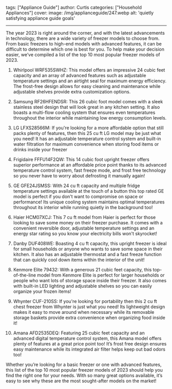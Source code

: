 tags: ["Appliance Guide"]
author: Curtis
categories: ["Household Appliances"]
cover: 
 image: /img/applianceguide/247.webp
 alt: 'quietly satisfying appliance guide goals'

---

The year 2023 is right around the corner, and with the latest advancements in technology, there are a wide variety of freezer models to choose from. From basic freezers to high-end models with advanced features, it can be difficult to determine which one is best for you. To help make your decision easier, we’ve compiled a list of the top 10 most popular freezer models of 2023.

1. Whirlpool WRF535SWHZ: This model offers an impressive 24 cubic feet capacity and an array of advanced features such as adjustable temperature settings and an airtight seal for maximum energy efficiency. The frost-free design allows for easy cleaning and maintenance while adjustable shelves provide extra customization options.

2. Samsung RF26HFENDSR: This 26 cubic foot model comes with a sleek stainless steel design that will look great in any kitchen setting. It also boasts a multi-flow cooling system that ensures even temperatures throughout the interior while maintaining low energy consumption levels. 

3. LG LFXS28566M: If you're looking for a more affordable option that still packs plenty of features, then this 25 cu ft LG model may be just what you need! It has an adjustable temperature control system and built-in water filtration for maximum convenience when storing food items or drinks inside your freezer 

4. Frigidaire FFFU14F2QW: This 14 cubic foot upright freezer offers superior performance at an affordable price point thanks to its advanced temperature control system, fast freeze mode, and frost free technology so you never have to worry about defrosting it manually again! 

5. GE GFE24JSMSS: With 24 cu ft capacity and multiple fridge temperature settings available at the touch of a button this top rated GE model is perfect if you don't want to compromise on space or performance! Its unique cooling system maintains optimal temperatures throughout its interior while running quietly in the background too! 

6. Haier HCM07XCJ: This 7 cu ft model from Haier is perfect for those looking to save some money on their freezer purchase. It comes with a convenient reversible door, adjustable temperature settings and an energy star rating so you know your electricity bills won't skyrocket! 

7. Danby DUF408WE: Boasting 4 cu ft capacity, this upright freezer is ideal for small households or anyone who wants to save some space in their kitchen. It also has an adjustable thermostat and a fast freeze function that can quickly cool down items within the interior of the unit! 

8. Kenmore Elite 79432: With a generous 21 cubic feet capacity, this top-of-the-line model from Kenmore Elite is perfect for larger households or people who want lots of storage space inside their freezer. It also comes with built-in LED lighting and adjustable shelves so you can easily organize your frozen items! 

9. Whynter CUF-210SS: If you're looking for portability then this 2 cu ft chest freezer from Whynter is just what you need! Its lightweight design makes it easy to move around when necessary while its removable storage baskets provide extra convenience when organizing food inside it! 

10. Amana AFD2535DEQ: Featuring 25 cubic feet capacity and an advanced digital temperature control system, this Amana model offers plenty of features at a great price point too! It’s frost free design ensures easy maintenance while its integrated air filter helps keep out bad odors too!

Whether you’re looking for a basic freezer or one with advanced features, this list of the top 10 most popular freezer models of 2023 should help you find the right one for your needs. With so many great options available, it’s easy to see why these are the most sought-after models on the market!
